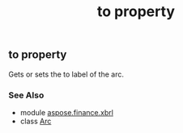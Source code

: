 ﻿---
title: to property
second_title: Aspose.Finance for Python via .NET API References
description: 
type: docs
weight: 100
url: /python-net/aspose.finance.xbrl/arc/to/
is_root: false
---

## to property


Gets or sets the to label of the arc.

### See Also
* module [aspose.finance.xbrl](../../)
* class [Arc](/finance/python-net/aspose.finance.xbrl/arc)
